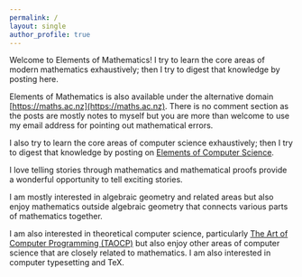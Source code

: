 ```yaml
---
permalink: /
layout: single
author_profile: true
---
```

Welcome to Elements of Mathematics! I try to learn the core areas
of modern mathematics exhaustively; then I try to digest that 
knowledge by posting here. 

Elements of Mathematics is also available under the alternative domain
[https://maths.ac.nz](https://maths.ac.nz). There is no comment section
as the posts are mostly notes to myself but you are more than welcome
to use my email address for pointing out mathematical errors.

I also try to learn the core areas of computer science exhaustively; 
then I try to digest that knowledge by posting on [Elements of Computer Science](https://cs.ac.nz).

I love telling stories through mathematics and mathematical proofs
provide a wonderful opportunity to tell exciting stories.

I am mostly interested in algebraic geometry and related areas but also
enjoy mathematics outside algebraic geometry that connects various
parts of mathematics together.

I am also interested in theoretical computer science, particularly
[The Art of Computer Programming (TAOCP)](https://www-cs-faculty.stanford.edu/~knuth/taocp.html) but also
enjoy other areas of computer science that are closely related to 
mathematics. I am also interested in computer typesetting and 
<span class="t-logo">T<span class="e">e</span>X</span>.